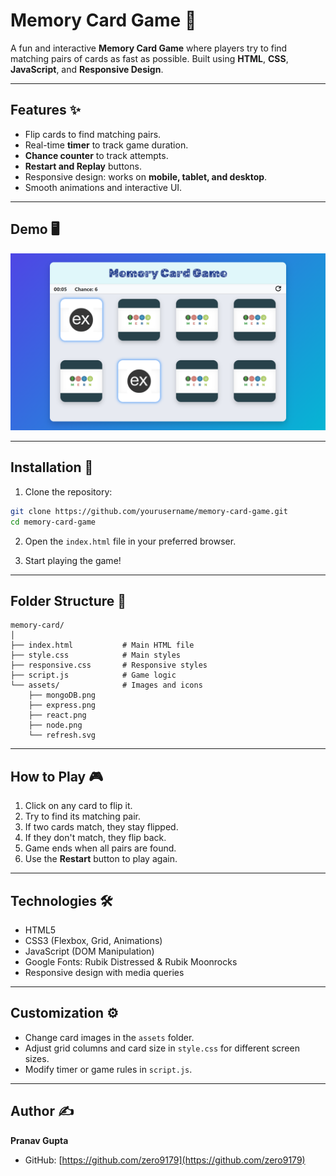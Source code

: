 # Memory Card Game 🎴

A fun and interactive **Memory Card Game** where players try to find matching pairs of cards as fast as possible. Built using **HTML**, **CSS**, **JavaScript**, and **Responsive Design**.

---

## Features ✨

- Flip cards to find matching pairs.
- Real-time **timer** to track game duration.
- **Chance counter** to track attempts.
- **Restart and Replay** buttons.
- Responsive design: works on **mobile, tablet, and desktop**.
- Smooth animations and interactive UI.

---

## Demo 🖥️

![Memory Card Game Screenshot](/assets/Screenshot.png)

---

## Installation 🚀

1. Clone the repository:

```bash
git clone https://github.com/yourusername/memory-card-game.git
cd memory-card-game
```

2. Open the `index.html` file in your preferred browser.

3. Start playing the game!

---

## Folder Structure 📂

```
memory-card/
│
├── index.html           # Main HTML file
├── style.css            # Main styles
├── responsive.css       # Responsive styles
├── script.js            # Game logic
└── assets/              # Images and icons
    ├── mongoDB.png
    ├── express.png
    ├── react.png
    ├── node.png
    └── refresh.svg
```

---

## How to Play 🎮

1. Click on any card to flip it.
2. Try to find its matching pair.
3. If two cards match, they stay flipped.
4. If they don't match, they flip back.
5. Game ends when all pairs are found.
6. Use the **Restart** button to play again.

---

## Technologies 🛠️

- HTML5
- CSS3 (Flexbox, Grid, Animations)
- JavaScript (DOM Manipulation)
- Google Fonts: Rubik Distressed & Rubik Moonrocks
- Responsive design with media queries

---

## Customization ⚙️

- Change card images in the `assets` folder.
- Adjust grid columns and card size in `style.css` for different screen sizes.
- Modify timer or game rules in `script.js`.

---

## Author ✍️

**Pranav Gupta**  

- GitHub: [https://github.com/zero9179](https://github.com/zero9179)  


